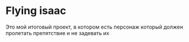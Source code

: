 # Flying isaac
Это мой итоговый проект, в котором есть персонаж который должен пролетать препятствие и не задевать их 
